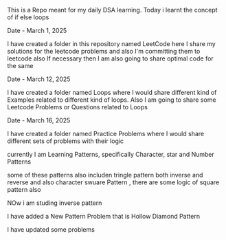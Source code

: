 This is a Repo meant for my daily DSA learning.
Today i learnt the concept of if else loops

Date - March 1, 2025

I have created a folder in this repository named LeetCode here I share my solutions for the leetcode problems and also I'm committing them to leetcode also If necessary then I am also going to share optimal code for the same

Date - March 12, 2025

I have created a folder named Loops where I would share different kind of Examples related to different kind of loops.
Also I am going to share some Leetcode Problems or Questions related to Loops

Date - March 16, 2025

I have created a folder named Practice Problems where I would share different sets of problems with their logic

currently I am Learning Patterns, specifically Character, star and Number Patterns

some of these patterns also includen tringle pattern both inverse and reverse and also character swuare Pattern , there are some logic of square pattern also

NOw i am studing inverse pattern

I have added a New Pattern Problem that is Hollow Diamond Pattern

I have updated some problems
